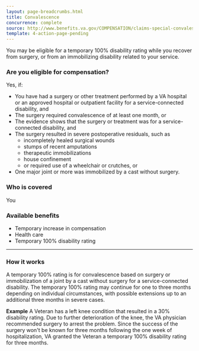 ```yaml
---
layout: page-breadcrumbs.html
title: Convalescence
concurrence: complete
source: http://www.benefits.va.gov/COMPENSATION/claims-special-convalescence.asp
template: 4-action-page-pending
---
```


You may be eligible for a temporary 100% disability rating while you recover from surgery, or from an immobilizing disability related to your service.

<div class="call-out" markdown="1">

### Are you eligible for compensation?
Yes, if:

  -	You have had a surgery or other treatment performed by a VA hospital or an approved hospital or outpatient facility for a service-connected disability, and
  -	The surgery required convalescence of at least one month, or
  -	The evidence shows that the surgery or treatment was for a service-connected disability, and
  -	The surgery resulted in severe postoperative residuals, such as
      - incompletely healed surgical wounds
      - stumps of recent amputations
      - therapeutic immobilizations
      - house confinement
      - or required use of a wheelchair or crutches, or
  -	One major joint or more was immobilized by a cast without surgery.

### Who is covered
You
</div>

### Available benefits

-	Temporary increase in compensation
-	Health care
-	Temporary 100% disability rating

-----

### How it works

A temporary 100% rating is for convalescence based on surgery or immobilization of a joint by a cast without surgery for a service-connected disability. The temporary 100% rating may continue for one to three months depending on individual circumstances, with possible extensions up to an additional three months in severe cases.

**Example**
A Veteran has a left knee condition that resulted in a 30% disability rating. Due to further deterioration of the knee, the VA physician recommended surgery to arrest the problem. Since the success of the surgery won't be known for three months following the one week of hospitalization, VA granted the Veteran a temporary 100% disability rating for three months.
